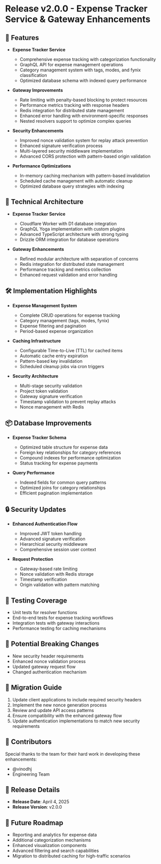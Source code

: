 # Release v2.0.0 - Expense Tracker Service & Gateway Enhancements

## 🚀 Features

- **Expense Tracker Service**

  - Comprehensive expense tracking with categorization functionality
  - GraphQL API for expense management operations
  - Category management system with tags, modes, and fynix classification
  - Optimized database schema with indexed query performance

- **Gateway Improvements**

  - Rate limiting with penalty-based blocking to protect resources
  - Performance metrics tracking with response headers
  - Redis integration for distributed state management
  - Enhanced error handling with environment-specific responses
  - Nested resolvers support to optimize complex queries

- **Security Enhancements**

  - Improved nonce validation system for replay attack prevention
  - Enhanced signature verification process
  - Multi-layered security middleware implementation
  - Advanced CORS protection with pattern-based origin validation

- **Performance Optimizations**
  - In-memory caching mechanism with pattern-based invalidation
  - Scheduled cache management with automatic cleanup
  - Optimized database query strategies with indexing

## 🔧 Technical Architecture

- **Expense Tracker Service**

  - Cloudflare Worker with D1 database integration
  - GraphQL Yoga implementation with custom plugins
  - Advanced TypeScript architecture with strong typing
  - Drizzle ORM integration for database operations

- **Gateway Enhancements**
  - Refined modular architecture with separation of concerns
  - Redis integration for distributed state management
  - Performance tracking and metrics collection
  - Enhanced request validation and error handling

## 🛠 Implementation Highlights

- **Expense Management System**

  - Complete CRUD operations for expense tracking
  - Category management (tags, modes, fynix)
  - Expense filtering and pagination
  - Period-based expense organization

- **Caching Infrastructure**

  - Configurable Time-to-Live (TTL) for cached items
  - Automatic cache entry expiration
  - Pattern-based key invalidation
  - Scheduled cleanup jobs via cron triggers

- **Security Architecture**
  - Multi-stage security validation
  - Project token validation
  - Gateway signature verification
  - Timestamp validation to prevent replay attacks
  - Nonce management with Redis

## 📦 Database Improvements

- **Expense Tracker Schema**

  - Optimized table structure for expense data
  - Foreign key relationships for category references
  - Compound indexes for performance optimization
  - Status tracking for expense payments

- **Query Performance**
  - Indexed fields for common query patterns
  - Optimized joins for category relationships
  - Efficient pagination implementation

## 🔒 Security Updates

- **Enhanced Authentication Flow**

  - Improved JWT token handling
  - Advanced signature verification
  - Hierarchical security middleware
  - Comprehensive session user context

- **Request Protection**
  - Gateway-based rate limiting
  - Nonce validation with Redis storage
  - Timestamp verification
  - Origin validation with pattern matching

## 🧪 Testing Coverage

- Unit tests for resolver functions
- End-to-end tests for expense tracking workflows
- Integration tests with gateway interactions
- Performance testing for caching mechanisms

## 🚨 Potential Breaking Changes

- New security header requirements
- Enhanced nonce validation process
- Updated gateway request flow
- Changed authentication mechanism

## 📝 Migration Guide

1. Update client applications to include required security headers
2. Implement the new nonce generation process
3. Review and update API access patterns
4. Ensure compatibility with the enhanced gateway flow
5. Update authentication implementations to match new security requirements

## 🙏 Contributors

Special thanks to the team for their hard work in developing these enhancements:

- @vinodhj
- Engineering Team

## 📅 Release Details

- **Release Date**: April 4, 2025
- **Release Version**: v2.0.0

## 🔮 Future Roadmap

- Reporting and analytics for expense data
- Additional categorization mechanisms
- Enhanced visualization components
- Advanced filtering and search capabilities
- Migration to distributed caching for high-traffic scenarios
